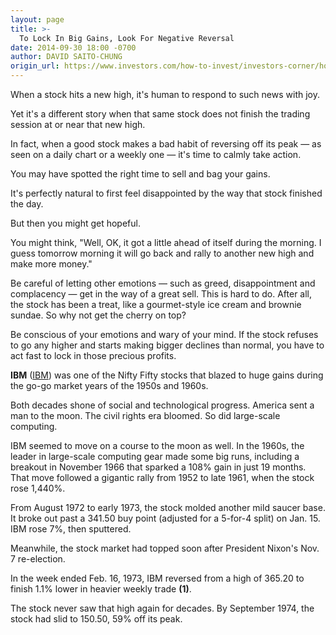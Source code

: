 ```yaml
---
layout: page
title: >-
  To Lock In Big Gains, Look For Negative Reversal
date: 2014-09-30 18:00 -0700
author: DAVID SAITO-CHUNG
origin_url: https://www.investors.com/how-to-invest/investors-corner/how-to-sell-stocks/
---
```


When a stock hits a new high, it's human to respond to such news with joy.

Yet it's a different story when that same stock does not finish the trading session at or near that new high.

In fact, when a good stock makes a bad habit of reversing off its peak — as seen on a daily chart or a weekly one — it's time to calmly take action.

You may have spotted the right time to sell and bag your gains.

It's perfectly natural to first feel disappointed by the way that stock finished the day.

But then you might get hopeful.

You might think, "Well, OK, it got a little ahead of itself during the morning. I guess tomorrow morning it will go back and rally to another new high and make more money."

Be careful of letting other emotions — such as greed, disappointment and complacency — get in the way of a great sell. This is hard to do. After all, the stock has been a treat, like a gourmet-style ice cream and brownie sundae. So why not get the cherry on top?

Be conscious of your emotions and wary of your mind. If the stock refuses to go any higher and starts making bigger declines than normal, you have to act fast to lock in those precious profits.

**IBM** ([IBM](https://research.investors.com/quote.aspx?symbol=IBM)) was one of the Nifty Fifty stocks that blazed to huge gains during the go-go market years of the 1950s and 1960s.

Both decades shone of social and technological progress. America sent a man to the moon. The civil rights era bloomed. So did large-scale computing.

IBM seemed to move on a course to the moon as well. In the 1960s, the leader in large-scale computing gear made some big runs, including a breakout in November 1966 that sparked a 108% gain in just 19 months. That move followed a gigantic rally from 1952 to late 1961, when the stock rose 1,440%.

From August 1972 to early 1973, the stock molded another mild saucer base. It broke out past a 341.50 buy point (adjusted for a 5-for-4 split) on Jan. 15. IBM rose 7%, then sputtered.

Meanwhile, the stock market had topped soon after President Nixon's Nov. 7 re-election.

In the week ended Feb. 16, 1973, IBM reversed from a high of 365.20 to finish 1.1% lower in heavier weekly trade **(1)**.

The stock never saw that high again for decades. By September 1974, the stock had slid to 150.50, 59% off its peak.
